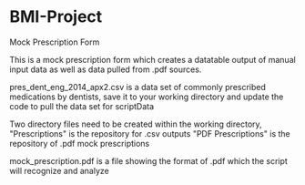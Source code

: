 # BMI-Project
Mock Prescription Form

This is a mock prescription form which creates a datatable output of manual input data as well as data pulled from .pdf sources.

pres_dent_eng_2014_apx2.csv is a data set of commonly prescribed medications by dentists, save it to your working directory and update the code to pull the data set for scriptData

Two directory files need to be created within the working directory, "Prescriptions" is the repository for .csv outputs 
"PDF Prescriptions" is the repository of .pdf mock prescriptions

mock_prescription.pdf is a file showing the format of .pdf which the script will recognize and analyze
